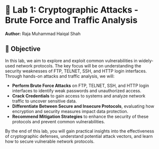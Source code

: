 # 🔐 Lab 1: Cryptographic Attacks - Brute Force and Traffic Analysis  
**Author:** Raja Muhammad Haiqal Shah

## 📌 Objective

In this lab, we aim to explore and exploit common vulnerabilities in widely-used network protocols. The key focus will be on understanding the security weaknesses of FTP, TELNET, SSH, and HTTP login interfaces. Through hands-on attacks and traffic analysis, we will:

- **Perform Brute Force Attacks** on FTP, TELNET, SSH, and HTTP login interfaces to identify weak passwords and unauthorized access.
- **Crack Credentials** to gain access to systems and analyze network traffic to uncover sensitive data.
- **Differentiate Between Secure and Insecure Protocols**, evaluating how encryption and security measures impact data protection.
- **Recommend Mitigation Strategies** to enhance the security of these protocols and prevent common vulnerabilities.

By the end of this lab, you will gain practical insights into the effectiveness of cryptographic defenses, understand potential attack vectors, and learn how to secure vulnerable network protocols.

